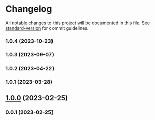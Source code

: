 # Changelog

All notable changes to this project will be documented in this file. See [standard-version](https://github.com/conventional-changelog/standard-version) for commit guidelines.

### 1.0.4 (2023-10-23)

### 1.0.3 (2023-09-07)

### 1.0.2 (2023-04-22)

### 1.0.1 (2023-03-28)

## [1.0.0](https://github.com/Kikobeats/router-http/compare/v0.0.1...v1.0.0) (2023-02-25)

### 0.0.1 (2023-02-25)
